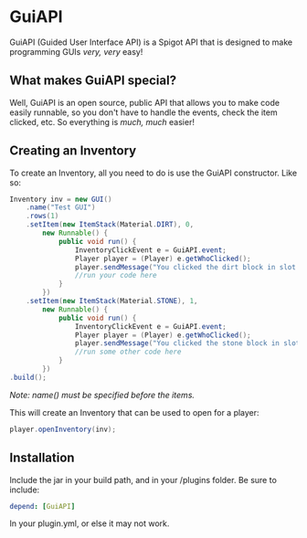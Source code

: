 # GuiAPI
GuiAPI (Guided User Interface API) is a Spigot API that is designed to make programming GUIs *very, very* easy!

## What makes GuiAPI special?
Well, GuiAPI is an open source, public API that allows you to make code easily runnable, so you don't have to handle the events, check the item clicked, etc. So everything is *much, much* easier!

## Creating an Inventory
To create an Inventory, all you need to do is use the GuiAPI constructor. Like so:
```java
Inventory inv = new GUI()
	.name("Test GUI")
	.rows(1)
	.setItem(new ItemStack(Material.DIRT), 0, 
		new Runnable() {
			public void run() {
				InventoryClickEvent e = GuiAPI.event;
				Player player = (Player) e.getWhoClicked();
				player.sendMessage("You clicked the dirt block in slot 0 :D");
				//run your code here
			}
		})
	.setItem(new ItemStack(Material.STONE), 1,
		new Runnable() {
			public void run() {
				InventoryClickEvent e = GuiAPI.event;
				Player player = (Player) e.getWhoClicked();
				player.sendMessage("You clicked the stone block in slot 1 :D");
				//run some other code here
			}
		})
.build();
```
*Note: name() must be specified before the items.*

This will create an Inventory that can be used to open for a player:
```java
player.openInventory(inv);
```

## Installation
Include the jar in your build path, and in your /plugins folder.
Be sure to include:
```yml
depend: [GuiAPI]
```
In your plugin.yml, or else it may not work.

